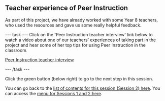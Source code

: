 ## Teacher experience of Peer Instruction

As part of this project, we have already worked with some Year 8 teachers, who used the resources and gave us some really helpful feedback. 

--- task ---
Click on the 'Peer Instruction teacher interview' link below to watch a video about one of our teachers’ experiences of taking part in the project and hear some of her top tips for using Peer Instruction in the classroom.

[Peer Instruction teacher interview](https://youtu.be/Nmf0zs524YY)

--- /task ---

Click the green button (below right) to go to the next step in this session.

You can go back to the [list of contents for this session (Session 2) here](https://projects.raspberrypi.org/en/projects/gbic-peer-instruction-2).
You can access the [menu for Sessions 1 and 2 here](https://projects.raspberrypi.org/en/pathways/gbic-peer-instruction-training).

